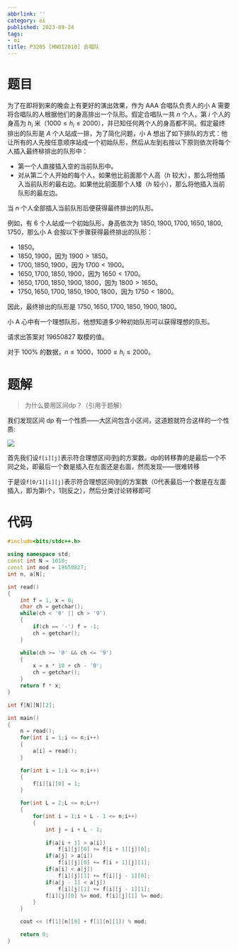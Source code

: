 ```yaml
---
abbrlink: ''
category: oi
published: 2023-09-24
tags:
- oi
title: P3205 [HNOI2010] 合唱队
---
```

# 题目

为了在即将到来的晚会上有更好的演出效果，作为 AAA 合唱队负责人的小 A 需要将合唱队的人根据他们的身高排出一个队形。假定合唱队一共 $n$ 个人，第 $i$ 个人的身高为 $h_i$ 米（$1000 \le h_i \le 2000$），并已知任何两个人的身高都不同。假定最终排出的队形是 $A$ 个人站成一排，为了简化问题，小 A 想出了如下排队的方式：他让所有的人先按任意顺序站成一个初始队形，然后从左到右按以下原则依次将每个人插入最终棑排出的队形中：

- 第一个人直接插入空的当前队形中。
- 对从第二个人开始的每个人，如果他比前面那个人高（$h$ 较大），那么将他插入当前队形的最右边。如果他比前面那个人矮（$h$ 较小），那么将他插入当前队形的最左边。

当 $n$ 个人全部插入当前队形后便获得最终排出的队形。

例如，有 $6$ 个人站成一个初始队形，身高依次为 $1850, 1900, 1700, 1650, 1800, 1750$，那么小 A 会按以下步骤获得最终排出的队形：

- $1850$。
- $1850, 1900$，因为 $1900 > 1850$。
- $1700, 1850, 1900$，因为 $1700 < 1900$。
- $1650, 1700, 1850, 1900$，因为 $1650 < 1700$。
- $1650, 1700, 1850, 1900, 1800$，因为 $1800 > 1650$。
- $1750, 1650, 1700, 1850, 1900, 1800$，因为 $1750 < 1800$。

因此，最终排出的队形是 $1750, 1650, 1700, 1850, 1900, 1800$。

小 A 心中有一个理想队形，他想知道多少种初始队形可以获得理想的队形。

请求出答案对 $19650827$ 取模的值。

对于 $100\%$ 的数据，$n \le 1000$，$1000 \le h_i \le 2000$。


# 题解

> 为什么要用区间dp？（引用于题解）

我们发现区间 dp 有一个性质——大区间包含小区间，这道题就符合这样的一个性质:

![](https://cdn.luogu.com.cn/upload/pic/75397.png)

首先我们设`f[i][j]`表示符合理想区间i到j的方案数。dp的转移靠的是最后一个不同之处，即最后一个数是插入在左面还是右面，然而发现——很难转移

于是设`f[0/1][i][j]`表示符合理想区间i到j的方案数（0代表最后一个数是在左面插入，即为第i个，1则反之），然后分类讨论转移即可


# 代码

```cpp
#include<bits/stdc++.h>

using namespace std;
const int N = 1010;
const int mod = 19650827;
int n, a[N];

int read()
{
	int f = 1, x = 0;
	char ch = getchar();
	while(ch < '0' || ch > '9')
	{
		if(ch == '-') f = -1;
		ch = getchar();
	}

	while(ch >= '0' && ch <= '9')
	{
		x = x * 10 + ch - '0';
		ch = getchar();
	}
	return f * x;
}

int f[N][N][2];

int main()
{
	n = read();
	for(int i = 1;i <= n;i++)
	{
		a[i] = read();
	}

	for(int i = 1;i <= n;i++)
	{
		f[i][i][0] = 1;
	}

	for(int L = 2;L <= n;L++)
	{
		for(int i = 1;i + L - 1 <= n;i++)
		{
			int j = i + L - 1;
		
			if(a[i + 1] > a[i])
				f[i][j][0] += f[i + 1][j][0];
			if(a[j] > a[i])
				f[i][j][0] += f[i + 1][j][1];
			if(a[i] < a[j])
				f[i][j][1] += f[i][j - 1][0];
			if(a[j - 1] < a[j])
				f[i][j][1] += f[i][j - 1][1];
			f[i][j][0] %= mod, f[i][j][1] %= mod;
		}
	}

	cout << (f[1][n][0] + f[1][n][1]) % mod;

	return 0;
}
```
